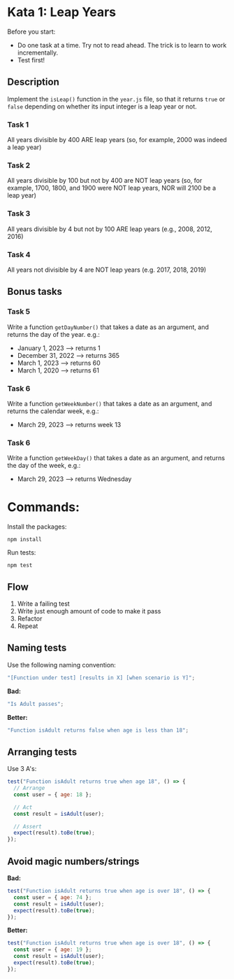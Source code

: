 # Kata 1: Leap Years

Before you start:
- Do one task at a time. Try not to read ahead. The trick is to learn to work incrementally.
- Test first!

## Description

Implement the `isLeap()` function in the `year.js` file, so that it returns
`true` or `false` depending on whether its input integer is a leap year or not.

### Task 1
All years divisible by 400 ARE leap years (so, for example, 2000 was indeed a leap year)

### Task 2
All years divisible by 100 but not by 400 are NOT leap years (so, for example, 1700, 1800, and 1900 were NOT leap years, NOR will 2100 be a leap year)

### Task 3
All years divisible by 4 but not by 100 ARE leap years (e.g., 2008, 2012, 2016)

### Task 4
All years not divisible by 4 are NOT leap years (e.g. 2017, 2018, 2019)

## Bonus tasks

### Task 5
Write a function `getDayNumber()` that takes a date as an argument, and returns the day of the year. e.g.:
- January 1, 2023 --> returns 1
- December 31, 2022 --> returns 365
- March 1, 2023 --> returns 60
- March 1, 2020 --> returns 61

### Task 6
Write a function `getWeekNumber()` that takes a date as an argument, and returns the calendar week, e.g.:
- March 29, 2023 --> returns week 13

### Task 6
Write a function `getWeekDay()` that takes a date as an argument, and returns the day of the week, e.g.:
- March 29, 2023 --> returns Wednesday

# Commands:

Install the packages:

```terminal
npm install
```

Run tests:

```terminal
npm test
```

## Flow

1. Write a failing test
2. Write just enough amount of code to make it pass
3. Refactor
4. Repeat

## Naming tests

Use the following naming convention:

```js
"[Function under test] [results in X] [when scenario is Y]";
```

**Bad:**

```js
"Is Adult passes";
```

**Better:**

```js
"Function isAdult returns false when age is less than 18";
```

## Arranging tests

Use 3 A's:

```js
test("Function isAdult returns true when age 18", () => {
  // Arrange
  const user = { age: 18 };

  // Act
  const result = isAdult(user);

  // Assert
  expect(result).toBe(true);
});
```

## Avoid magic numbers/strings

**Bad:**

```js
test("Function isAdult returns true when age is over 18", () => {
  const user = { age: 74 };
  const result = isAdult(user);
  expect(result).toBe(true);
});
```

**Better:**

```js
test("Function isAdult returns true when age is over 18", () => {
  const user = { age: 19 };
  const result = isAdult(user);
  expect(result).toBe(true);
});
```
